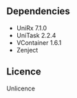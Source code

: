 ## Dependencies

* UniRx 7.1.0
* UniTask 2.2.4
* VContainer 1.6.1
* Zenject 

## Licence

Unlicence
